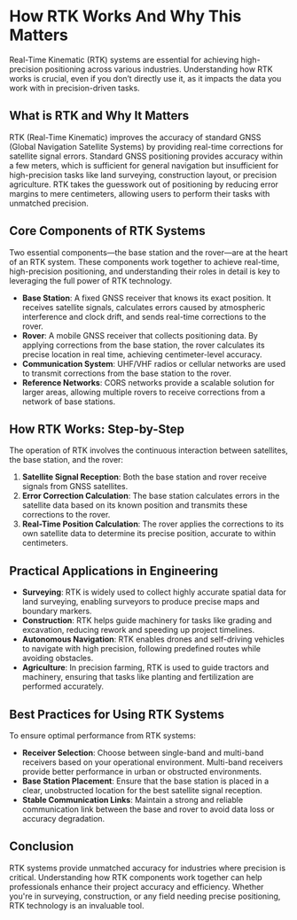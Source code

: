 # How RTK Works And Why This Matters

Real-Time Kinematic (RTK) systems are essential for achieving high-precision positioning across various industries. Understanding how RTK works is crucial, even if you don’t directly use it, as it impacts the data you work with in precision-driven tasks.

## What is RTK and Why It Matters

RTK (Real-Time Kinematic) improves the accuracy of standard GNSS (Global Navigation Satellite Systems) by providing real-time corrections for satellite signal errors. Standard GNSS positioning provides accuracy within a few meters, which is sufficient for general navigation but insufficient for high-precision tasks like land surveying, construction layout, or precision agriculture. RTK takes the guesswork out of positioning by reducing error margins to mere centimeters, allowing users to perform their tasks with unmatched precision.

## Core Components of RTK Systems

Two essential components—the base station and the rover—are at the heart of an RTK system. These components work together to achieve real-time, high-precision positioning, and understanding their roles in detail is key to leveraging the full power of RTK technology.

- **Base Station**: A fixed GNSS receiver that knows its exact position. It receives satellite signals, calculates errors caused by atmospheric interference and clock drift, and sends real-time corrections to the rover.
- **Rover**: A mobile GNSS receiver that collects positioning data. By applying corrections from the base station, the rover calculates its precise location in real time, achieving centimeter-level accuracy.
- **Communication System**: UHF/VHF radios or cellular networks are used to transmit corrections from the base station to the rover.
- **Reference Networks**: CORS networks provide a scalable solution for larger areas, allowing multiple rovers to receive corrections from a network of base stations.

## How RTK Works: Step-by-Step

The operation of RTK involves the continuous interaction between satellites, the base station, and the rover:

1. **Satellite Signal Reception**: Both the base station and rover receive signals from GNSS satellites.
2. **Error Correction Calculation**: The base station calculates errors in the satellite data based on its known position and transmits these corrections to the rover.
3. **Real-Time Position Calculation**: The rover applies the corrections to its own satellite data to determine its precise position, accurate to within centimeters.

## Practical Applications in Engineering

- **Surveying**: RTK is widely used to collect highly accurate spatial data for land surveying, enabling surveyors to produce precise maps and boundary markers.
- **Construction**: RTK helps guide machinery for tasks like grading and excavation, reducing rework and speeding up project timelines.
- **Autonomous Navigation**: RTK enables drones and self-driving vehicles to navigate with high precision, following predefined routes while avoiding obstacles.
- **Agriculture**: In precision farming, RTK is used to guide tractors and machinery, ensuring that tasks like planting and fertilization are performed accurately.

## Best Practices for Using RTK Systems

To ensure optimal performance from RTK systems:

- **Receiver Selection**: Choose between single-band and multi-band receivers based on your operational environment. Multi-band receivers provide better performance in urban or obstructed environments.
- **Base Station Placement**: Ensure that the base station is placed in a clear, unobstructed location for the best satellite signal reception.
- **Stable Communication Links**: Maintain a strong and reliable communication link between the base and rover to avoid data loss or accuracy degradation.

## Conclusion

RTK systems provide unmatched accuracy for industries where precision is critical. Understanding how RTK components work together can help professionals enhance their project accuracy and efficiency. Whether you're in surveying, construction, or any field needing precise positioning, RTK technology is an invaluable tool.
